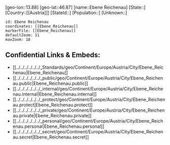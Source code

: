 ﻿---
location: [46.87,13.88]
mapzoom: [7,12] 
mapmarker: city 
type: City
tags:
- geo/City


SpocWebEntityId: 29955
isDeleted: false
confidential: public

---
[geo-lon::13.88]
[geo-lat::46.87]
[name::Ebene Reichenau]
[State::]
[Country::[[Austria]]]
[StateId::]
[Population::]
[Unknown::]


```leaflet
id: Ebene Reichenau
coordinates: [[Ebene_Reichenau]]
markerFile: [[Ebene_Reichenau]]
defaultZoom: 11 
maxZoom: 18
```


## Confidential Links & Embeds: 
- [[../../../../../../_Standards/geo/Continent/Europe/Austria/City/Ebene_Reichenau|Ebene_Reichenau]] 
- [[../../../../../../_public/geo/Continent/Europe/Austria/City/Ebene_Reichenau.public|Ebene_Reichenau.public]] 
- [[../../../../../../_internal/geo/Continent/Europe/Austria/City/Ebene_Reichenau.internal|Ebene_Reichenau.internal]] 
- [[../../../../../../_protect/geo/Continent/Europe/Austria/City/Ebene_Reichenau.protect|Ebene_Reichenau.protect]] 
- [[../../../../../../_private/geo/Continent/Europe/Austria/City/Ebene_Reichenau.private|Ebene_Reichenau.private]] 
- [[../../../../../../_personal/geo/Continent/Europe/Austria/City/Ebene_Reichenau.personal|Ebene_Reichenau.personal]] 
- [[../../../../../../_secret/geo/Continent/Europe/Austria/City/Ebene_Reichenau.secret|Ebene_Reichenau.secret]] 
